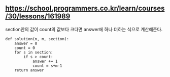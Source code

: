 ## https://school.programmers.co.kr/learn/courses/30/lessons/161989

section안의 값이 count의 값보다 크다면 answer에 하나 더하는 식으로 계산해준다.

```
def solution(n, m, section):
    answer = 0
    count = 0
    for s in section:
        if s > count:
            answer += 1
            count = s+m-1
    return answer